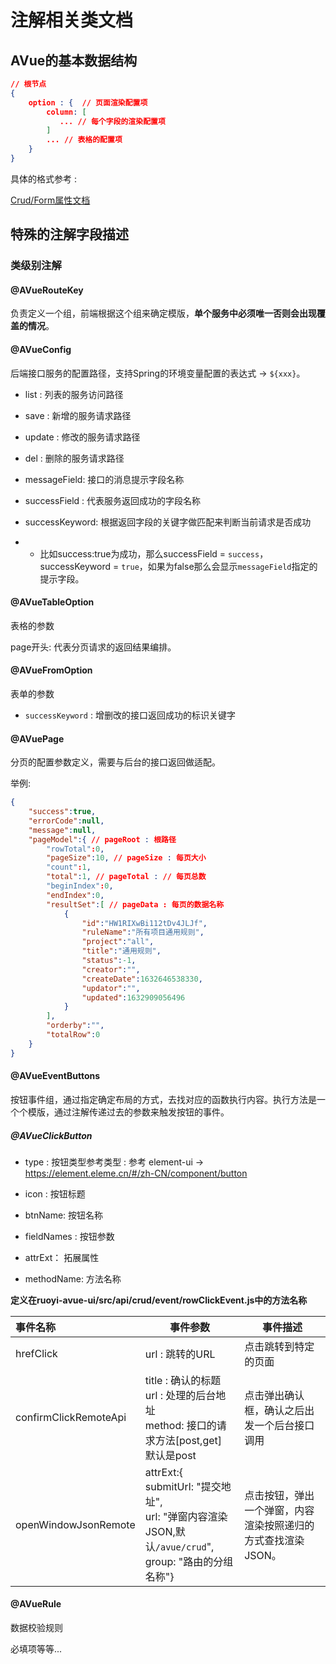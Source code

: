 # 注解相关类文档

## AVue的基本数据结构

```json
// 根节点
{
    option : {  // 页面渲染配置项
    	column: [
           ... // 每个字段的渲染配置项
        ]
        ... // 表格的配置项
    } 
}
```

具体的格式参考 : 

[Crud/Form属性文档](https://avuejs.com/views/doc.html)

## 特殊的注解字段描述

### 类级别注解

#### @AVueRouteKey

负责定义一个组，前端根据这个组来确定模版，**单个服务中必须唯一否则会出现覆盖的情况**。

#### @AVueConfig

后端接口服务的配置路径，支持Spring的环境变量配置的表达式 -> `${xxx}`。

- list : 列表的服务访问路径
- save : 新增的服务请求路径

- update : 修改的服务请求路径
- del : 删除的服务请求路径

- messageField: 接口的消息提示字段名称
- successField : 代表服务返回成功的字段名称

- successKeyword: 根据返回字段的关键字做匹配来判断当前请求是否成功

- - 比如success:true为成功，那么successField = `success`，successKeyword = `true`，如果为false那么会显示`messageField`指定的提示字段。

#### @AVueTableOption

表格的参数

page开头: 代表分页请求的返回结果编排。

#### @AVueFromOption

表单的参数

- `successKeyword` : 增删改的接口返回成功的标识关键字



#### @AVuePage

分页的配置参数定义，需要与后台的接口返回做适配。

举例: 

```json
{
    "success":true,
    "errorCode":null,
    "message":null, 
    "pageModel":{ // pageRoot : 根路径
        "rowTotal":0,
        "pageSize":10, // pageSize : 每页大小
        "count":1,
        "total":1, // pageTotal : // 每页总数
        "beginIndex":0,
        "endIndex":0,
        "resultSet":[ // pageData : 每页的数据名称
            {
                "id":"HW1RIXwBi112tDv4JLJf",
                "ruleName":"所有项目通用规则",
                "project":"all",
                "title":"通用规则",
                "status":-1,
                "creator":"",
                "createDate":1632646538330,
                "updator":"",
                "updated":1632909056496
            } 
        ],
        "orderby":"",
        "totalRow":0
    }
}
```

#### @AVueEventButtons

按钮事件组，通过指定确定布局的方式，去找对应的函数执行内容。执行方法是一个个模版，通过注解传递过去的参数来触发按钮的事件。

##### @AVueClickButton

- type : 按钮类型参考类型 : 参考 element-ui -> https://element.eleme.cn/#/zh-CN/component/button
- icon : 按钮标题

- btnName: 按钮名称
- fieldNames : 按钮参数

- attrExt： 拓展属性
- methodName: 方法名称

**定义在ruoyi-avue-ui/src/api/crud/event/rowClickEvent.js中的方法名称**

| 事件名称  | 事件参数        | 事件描述             |
| :-------- | --------------- | -------------------- |
| hrefClick | url : 跳转的URL | 点击跳转到特定的页面 |
| confirmClickRemoteApi | title : 确认的标题<br />url : 处理的后台地址<br />method: 接口的请求方法[post,get] 默认是post | 点击弹出确认框，确认之后出发一个后台接口调用 |
| openWindowJsonRemote | attrExt:{<br />submitUrl: "提交地址",<br />url: "弹窗内容渲染JSON,默认`/avue/crud`",<br />group: "路由的分组名称"} | 点击按钮，弹出一个弹窗，内容渲染按照递归的方式查找渲染JSON。 |

#### @AVueRule

数据校验规则

必填项等等...

